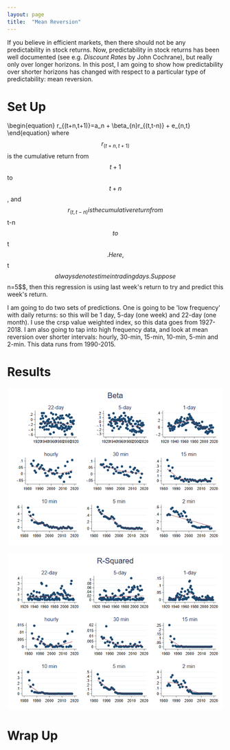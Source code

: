 ```yaml
---
layout: page
title:  "Mean Reversion"
---
```


If you believe in efficient markets, then there should not be any predictability in stock returns.  Now, predictability in stock returns has been well documented (see e.g. *Discount Rates* by John Cochrane), but really only over longer horizons.  In this post, I am going to show how predictability over shorter horizons has changed with respect to a particular type of predictability: mean reversion.   

# Set Up 

\begin{equation}
r_{(t+n,t+1)}=a_n + \beta_{n}r_{(t,t-n)}  + e_{n,t}
\end{equation}
where $$r_{(t+n,t+1)}$$ is the cumulative return from $$t+1$$ to $$t+n$$,  and $$r_{(t,t-n)} is the cumulative return from $$t-n$$ to $$t$$.  Here, $$t$$ always denotes time in trading days.  Suppose $$n=5$$, then this regression is using last week's return to try and predict this week's return.

I am going to do two sets of predictions.  One is going to be 'low frequency' with daily returns: so this will be 1 day, 5-day (one week) and 22-day (one month).  I use the crsp value weighted index, so this data goes from 1927-2018.  I am also going to tap into high frequency data, and look at mean reversion over shorter intervals: hourly, 30-min, 15-min, 10-min, 5-min and 2-min.  This data runs from 1990-2015.

# Results

![fig](/Post_Images/6_6_2020/beta.png)

![fig](/Post_Images/6_6_2020/r2.png)

# Wrap Up

